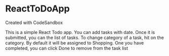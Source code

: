 # ReactToDoApp
Created with CodeSandbox

This is a simple React Todo app. You can add tasks with date. Once it is submitted, you can the list of tasks. 
To change category of a task, hit on the category. By default it will be assigned to Shopping. 
One you have completed, you can click Done to remove from the task list
